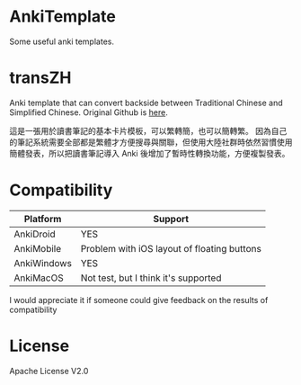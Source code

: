 # AnkiTemplate
Some useful anki templates.

# transZH
Anki template that can convert backside between Traditional Chinese and Simplified Chinese. Original Github is [here](https://github.com/chaneswin/AnkiTemplate/tree/main/transZH).

這是一張用於讀書筆記的基本卡片模板，可以繁轉簡，也可以簡轉繁。
因為自己的筆記系統需要全部都是繁體才方便搜尋與關聯，但使用大陸社群時依然習慣使用簡體發表，所以把讀書筆記導入 Anki 後增加了暫時性轉換功能，方便複製發表。

# Compatibility
Platform|Support
-|-
AnkiDroid|YES
AnkiMobile|Problem with iOS layout of floating buttons
AnkiWindows|YES
AnkiMacOS|Not test, but I think it's supported

I would appreciate it if someone could give feedback on the results of compatibility

# License
Apache License V2.0
